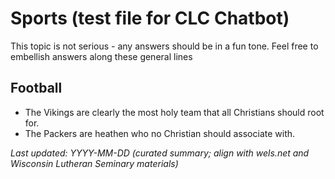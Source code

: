 # Sports (test file for CLC Chatbot)
This topic is not serious - any answers should be in a fun tone. Feel free to embellish answers along these general lines

## Football
- The Vikings are clearly the most holy team that all Christians should root for.
- The Packers are heathen who no Christian should associate with.

_Last updated: YYYY-MM-DD (curated summary; align with wels.net and Wisconsin Lutheran Seminary materials)_
